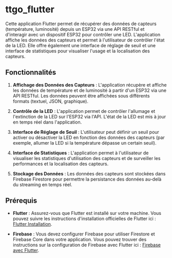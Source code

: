 # ttgo_flutter



Cette application Flutter permet de récupérer des données de capteurs (température, luminosité) depuis un ESP32 via une API RESTful et d'interagir avec un dispositif ESP32 pour contrôler une LED. L'application affiche les données des capteurs et permet à l'utilisateur de contrôler l'état de la LED. Elle offre également une interface de réglage de seuil et une interface de statistiques pour visualiser l'usage et la localisation des capteurs.

## Fonctionnalités

1. **Affichage des Données des Capteurs** : L'application récupère et affiche les données de température et de luminosité à partir d'un ESP32 via une API RESTful. Les données peuvent être affichées sous différents formats (textuel, JSON, graphique).
   
2. **Contrôle de la LED** : L'application permet de contrôler l'allumage et l'extinction de la LED sur l'ESP32 via l'API. L'état de la LED est mis à jour en temps réel dans l'application.
   
3. **Interface de Réglage de Seuil** : L'utilisateur peut définir un seuil pour activer ou désactiver la LED en fonction des données des capteurs (par exemple, allumer la LED si la température dépasse un certain seuil).
   
4. **Interface de Statistiques** : L'application permet à l'utilisateur de visualiser les statistiques d'utilisation des capteurs et de surveiller les performances et la localisation des capteurs.

5. **Stockage des Données** : Les données des capteurs sont stockées dans Firebase Firestore pour permettre la persistance des données au-delà du streaming en temps réel.

## Prérequis

- **Flutter** : Assurez-vous que Flutter est installé sur votre machine. Vous pouvez suivre les instructions d'installation officielles de Flutter ici : [Flutter Installation](https://flutter.dev/docs/get-started/install).
  
- **Firebase** : Vous devez configurer Firebase pour utiliser Firestore et Firebase Core dans votre application. Vous pouvez trouver des instructions sur la configuration de Firebase avec Flutter ici : [Firebase avec Flutter](https://firebase.flutter.dev/docs/overview).


